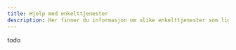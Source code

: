 ```yaml
---
title: Hjelp med enkelttjenester
description: Her finner du informasjon om ulike enkelttjenester som ligger i Altinn.
---
```


todo
